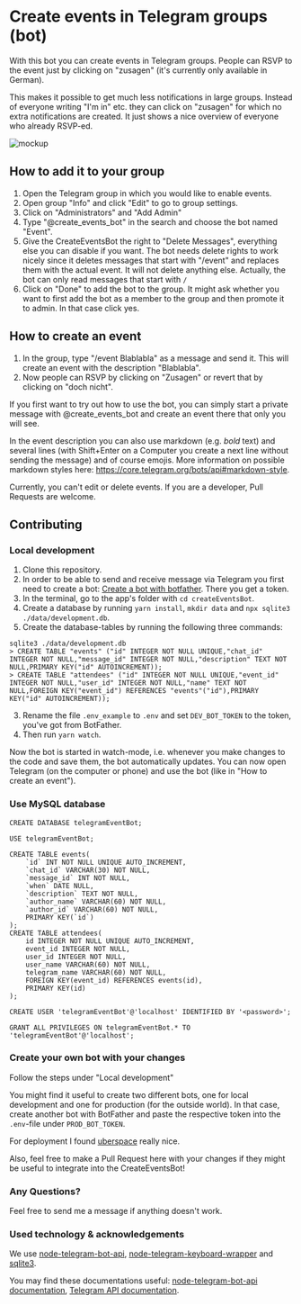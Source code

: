 # Create events in Telegram groups (bot)

With this bot you can create events in Telegram groups. People can RSVP to the event just by clicking on "zusagen" (it's currently only available in German).

This makes it possible to get much less notifications in large groups. Instead of everyone writing "I'm in" etc. they can click on "zusagen" for which no extra notifications are created. It just shows a nice overview of everyone who already RSVP-ed.

![mockup](https://user-images.githubusercontent.com/3832093/63650315-994cd480-c749-11e9-9787-97904e2d4a05.jpg)


## How to add it to your group

1. Open the Telegram group in which you would like to enable events.
2. Open group "Info" and click "Edit" to go to group settings.
3. Click on "Administrators" and "Add Admin"
4. Type "@create_events_bot" in the search and choose the bot named "Event".
5. Give the CreateEventsBot the right to "Delete Messages", everything else you can disable if you want.
   The bot needs delete rights to work nicely since it deletes messages that start with "/event" and replaces them with the actual event. It will not delete anything else. Actually, the bot can only read messages that start with `/`
6. Click on "Done" to add the bot to the group. It might ask whether you want to first add the bot as a member to the group and then promote it to admin. In that case click yes.

## How to create an event

1. In the group, type "/event Blablabla" as a message and send it. This will create an event with the description "Blablabla".
2. Now people can RSVP by clicking on "Zusagen" or revert that by clicking on "doch nicht".

If you first want to try out how to use the bot, you can simply start a private message with @create_events_bot and create an event there that only you will see.

In the event description you can also use markdown (e.g. _bold_ text) and several lines (with Shift+Enter on a Computer you create a next line without sending the message) and of course emojis. More information on possible markdown styles here: https://core.telegram.org/bots/api#markdown-style.

Currently, you can't edit or delete events. If you are a developer, Pull Requests are welcome.

## Contributing

### Local development

1. Clone this repository. 
2. In order to be able to send and receive message via Telegram you first need to create a bot: [Create a bot with botfather](https://core.telegram.org/bots#3-how-do-i-create-a-bot). There you get a token.
3. In the terminal, go to the app's folder with `cd createEventsBot`.
4. Create a database by running `yarn install`, `mkdir data` and `npx sqlite3 ./data/development.db`.
5. Create the database-tables by running the following three commands:
```
sqlite3 ./data/development.db
> CREATE TABLE "events" ("id" INTEGER NOT NULL UNIQUE,"chat_id" INTEGER NOT NULL,"message_id" INTEGER NOT NULL,"description" TEXT NOT NULL,PRIMARY KEY("id" AUTOINCREMENT));
> CREATE TABLE "attendees" ("id" INTEGER NOT NULL UNIQUE,"event_id" INTEGER NOT NULL,"user_id" INTEGER NOT NULL,"name" TEXT NOT NULL,FOREIGN KEY("event_id") REFERENCES "events"("id"),PRIMARY KEY("id" AUTOINCREMENT));
```

3. Rename the file `.env_example` to `.env` and set `DEV_BOT_TOKEN` to the token, you've got from BotFather. 
4. Then run `yarn watch`.

Now the bot is started in watch-mode, i.e. whenever you make changes to the code and save them, the bot automatically updates. You can now open Telegram (on the computer or phone) and use the bot (like in "How to create an event"). 

### Use MySQL database
```
CREATE DATABASE telegramEventBot;

USE telegramEventBot;

CREATE TABLE events(
    `id` INT NOT NULL UNIQUE AUTO_INCREMENT,
    `chat_id` VARCHAR(30) NOT NULL,
    `message_id` INT NOT NULL,
    `when` DATE NULL,
    `description` TEXT NOT NULL,
    `author_name` VARCHAR(60) NOT NULL,
    `author_id` VARCHAR(60) NOT NULL,
    PRIMARY KEY(`id`)
);
CREATE TABLE attendees(
    id INTEGER NOT NULL UNIQUE AUTO_INCREMENT,
    event_id INTEGER NOT NULL,
    user_id INTEGER NOT NULL,
    user_name VARCHAR(60) NOT NULL,
    telegram_name VARCHAR(60) NOT NULL,
    FOREIGN KEY(event_id) REFERENCES events(id),
    PRIMARY KEY(id)
);

CREATE USER 'telegramEventBot'@'localhost' IDENTIFIED BY '<password>';

GRANT ALL PRIVILEGES ON telegramEventBot.* TO 'telegramEventBot'@'localhost';

```


### Create your own bot with your changes

Follow the steps under "Local development"

You might find it useful to create two different bots, one for local development and one for production (for the outside world). In that case, create another bot with BotFather and paste the respective token into the `.env`-file under `PROD_BOT_TOKEN`.

For deployment I found [uberspace](https://uberspace.de/) really nice.

Also, feel free to make a Pull Request here with your changes if they might be useful to integrate into the CreateEventsBot!

### Any Questions?

Feel free to send me a message if anything doesn't work.

### Used technology & acknowledgements

We use [node-telegram-bot-api](https://github.com/yagop/node-telegram-bot-api), [node-telegram-keyboard-wrapper](https://github.com/alexandercerutti/node-telegram-keyboard-wrapper) and [sqlite3](https://github.com/mapbox/node-sqlite3).

You may find these documentations useful: [node-telegram-bot-api documentation](https://github.com/yagop/node-telegram-bot-api/blob/0b8ca03b54ac3361c2f656e2fa23c0e4423e49e5/doc/api.md), [Telegram API documentation](https://core.telegram.org/bots/api).
